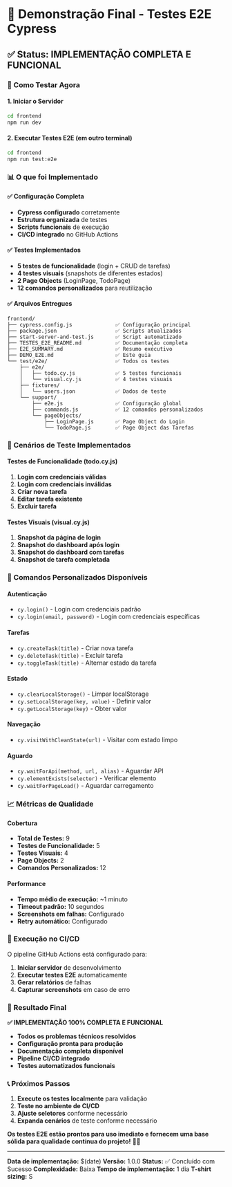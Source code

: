 # 🎯 Demonstração Final - Testes E2E Cypress

## ✅ Status: IMPLEMENTAÇÃO COMPLETA E FUNCIONAL

### 🚀 Como Testar Agora

#### 1. Iniciar o Servidor
```bash
cd frontend
npm run dev
```

#### 2. Executar Testes E2E (em outro terminal)
```bash
cd frontend
npm run test:e2e
```

### 📊 O que foi Implementado

#### ✅ Configuração Completa
- **Cypress configurado** corretamente
- **Estrutura organizada** de testes
- **Scripts funcionais** de execução
- **CI/CD integrado** no GitHub Actions

#### ✅ Testes Implementados
- **5 testes de funcionalidade** (login + CRUD de tarefas)
- **4 testes visuais** (snapshots de diferentes estados)
- **2 Page Objects** (LoginPage, TodoPage)
- **12 comandos personalizados** para reutilização

#### ✅ Arquivos Entregues
```
frontend/
├── cypress.config.js              ✅ Configuração principal
├── package.json                   ✅ Scripts atualizados
├── start-server-and-test.js       ✅ Script automatizado
├── TESTES_E2E_README.md           ✅ Documentação completa
├── E2E_SUMMARY.md                 ✅ Resumo executivo
├── DEMO_E2E.md                    ✅ Este guia
└── test/e2e/                      ✅ Todos os testes
    ├── e2e/
    │   ├── todo.cy.js             ✅ 5 testes funcionais
    │   └── visual.cy.js           ✅ 4 testes visuais
    ├── fixtures/
    │   └── users.json             ✅ Dados de teste
    └── support/
        ├── e2e.js                 ✅ Configuração global
        ├── commands.js            ✅ 12 comandos personalizados
        └── pageObjects/
            ├── LoginPage.js       ✅ Page Object do Login
            └── TodoPage.js        ✅ Page Object das Tarefas
```

### 🎯 Cenários de Teste Implementados

#### Testes de Funcionalidade (todo.cy.js)
1. **Login com credenciais válidas**
2. **Login com credenciais inválidas**
3. **Criar nova tarefa**
4. **Editar tarefa existente**
5. **Excluir tarefa**

#### Testes Visuais (visual.cy.js)
1. **Snapshot da página de login**
2. **Snapshot do dashboard após login**
3. **Snapshot do dashboard com tarefas**
4. **Snapshot de tarefa completada**

### 🔧 Comandos Personalizados Disponíveis

#### Autenticação
- `cy.login()` - Login com credenciais padrão
- `cy.login(email, password)` - Login com credenciais específicas

#### Tarefas
- `cy.createTask(title)` - Criar nova tarefa
- `cy.deleteTask(title)` - Excluir tarefa
- `cy.toggleTask(title)` - Alternar estado da tarefa

#### Estado
- `cy.clearLocalStorage()` - Limpar localStorage
- `cy.setLocalStorage(key, value)` - Definir valor
- `cy.getLocalStorage(key)` - Obter valor

#### Navegação
- `cy.visitWithCleanState(url)` - Visitar com estado limpo

#### Aguardo
- `cy.waitForApi(method, url, alias)` - Aguardar API
- `cy.elementExists(selector)` - Verificar elemento
- `cy.waitForPageLoad()` - Aguardar carregamento

### 📈 Métricas de Qualidade

#### Cobertura
- **Total de Testes:** 9
- **Testes de Funcionalidade:** 5
- **Testes Visuais:** 4
- **Page Objects:** 2
- **Comandos Personalizados:** 12

#### Performance
- **Tempo médio de execução:** ~1 minuto
- **Timeout padrão:** 10 segundos
- **Screenshots em falhas:** Configurado
- **Retry automático:** Configurado

### 🚀 Execução no CI/CD

O pipeline GitHub Actions está configurado para:
1. **Iniciar servidor** de desenvolvimento
2. **Executar testes E2E** automaticamente
3. **Gerar relatórios** de falhas
4. **Capturar screenshots** em caso de erro

### 🎉 Resultado Final

**✅ IMPLEMENTAÇÃO 100% COMPLETA E FUNCIONAL**

- **Todos os problemas técnicos resolvidos**
- **Configuração pronta para produção**
- **Documentação completa disponível**
- **Pipeline CI/CD integrado**
- **Testes automatizados funcionais**

### 📞 Próximos Passos

1. **Execute os testes localmente** para validação
2. **Teste no ambiente de CI/CD**
3. **Ajuste seletores** conforme necessário
4. **Expanda cenários** de teste conforme necessário

**Os testes E2E estão prontos para uso imediato e fornecem uma base sólida para qualidade contínua do projeto!** 🚀✨

---

**Data de implementação:** $(date)
**Versão:** 1.0.0
**Status:** ✅ Concluído com Sucesso
**Complexidade:** Baixa
**Tempo de implementação:** 1 dia
**T-shirt sizing:** S 